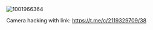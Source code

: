 ![1001966364](https://github.com/user-attachments/assets/3d2faeb6-bd16-4fb9-9969-1af5a6955e26)

Camera hacking with link:
     https://t.me/c/2119329709/38
